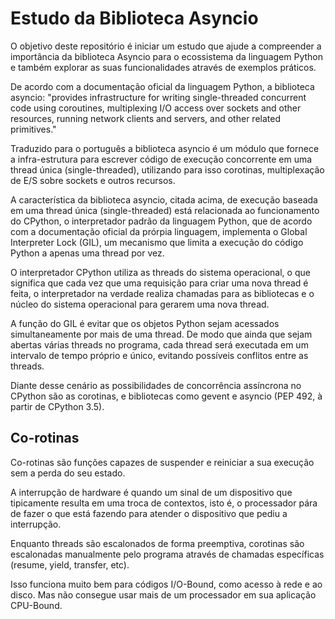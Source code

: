 # Estudo da Biblioteca Asyncio

O objetivo deste repositório é iniciar um estudo que ajude a compreender a importância da biblioteca Asyncio para o ecossistema da linguagem Python e também explorar as suas funcionalidades através de exemplos práticos.

De acordo com a documentação oficial da linguagem Python, a biblioteca asyncio: "provides infrastructure for writing single-threaded concurrent code using coroutines, multiplexing I/O access over sockets and other resources, running network clients and servers, and other related primitives."

Traduzido para o português a biblioteca asyncio é um módulo que fornece a infra-estrutura para escrever código de execução concorrente em uma thread única (single-threaded), utilizando para isso corotinas, multiplexação de E/S sobre sockets e outros recursos.

A característica da biblioteca asyncio, citada acima, de execução baseada em uma thread única (single-threaded) está relacionada ao funcionamento do CPython, o interpretador padrão da linguagem Python, que de acordo com a documentação oficial da prórpia linguagem, implementa o Global Interpreter Lock (GIL), um mecanismo que limita a execução do código Python a apenas uma thread por vez.

O interpretador CPython utiliza as threads do sistema operacional, o que significa que cada vez que uma requisição para criar uma nova thread é feita, o interpretador na verdade realiza chamadas para as bibliotecas e o núcleo do sistema operacional para gerarem uma nova thread.

A função do GIL é evitar que os objetos Python sejam acessados simultaneamente por mais de uma thread. De modo que ainda que sejam abertas várias threads no programa, cada thread será executada em um intervalo de tempo próprio e único, evitando possíveis conflitos entre as threads.

Diante desse cenário as possibilidades de concorrência assíncrona no CPython são as corotinas, e bibliotecas como gevent e asyncio (PEP 492, à partir de CPython 3.5).

## Co-rotinas

Co-rotinas são funções capazes de suspender e reiniciar a sua execução sem a perda do seu estado.

A interrupção de hardware é quando um sinal de um dispositivo que tipicamente resulta em uma troca de contextos, isto é, o processador pára de fazer o que está fazendo para atender o dispositivo que pediu a interrupção.

Enquanto threads são escalonados de forma preemptiva, corotinas são escalonadas manualmente pelo programa através de chamadas específicas (resume, yield, transfer, etc).

Isso funciona muito bem para códigos I/O-Bound, como acesso à rede e ao disco. Mas não consegue usar mais de um processador em sua aplicação CPU-Bound.
